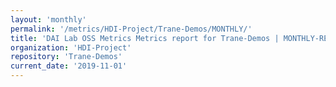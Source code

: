 ```yaml
---
layout: 'monthly'
permalink: '/metrics/HDI-Project/Trane-Demos/MONTHLY/'
title: 'DAI Lab OSS Metrics Metrics report for Trane-Demos | MONTHLY-REPORT-2019-11-01'
organization: 'HDI-Project'
repository: 'Trane-Demos'
current_date: '2019-11-01'
---
```

